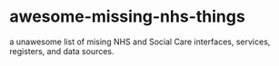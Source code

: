 # awesome-missing-nhs-things
a unawesome list of mising NHS and Social Care interfaces, services, registers, and data sources.
